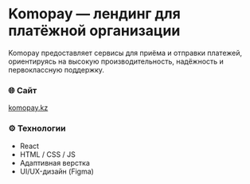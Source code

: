 # Komopay — лендинг для платёжной организации
Komopay предоставляет сервисы для приёма и отправки платежей, ориентируясь на высокую производительность, надёжность и первоклассную поддержку.

### 🌐 Сайт
[komopay.kz](https://komopay.kz)

### ⚙️ Технологии
- React
- HTML / CSS / JS
- Адаптивная верстка
- UI/UX-дизайн (Figma)

